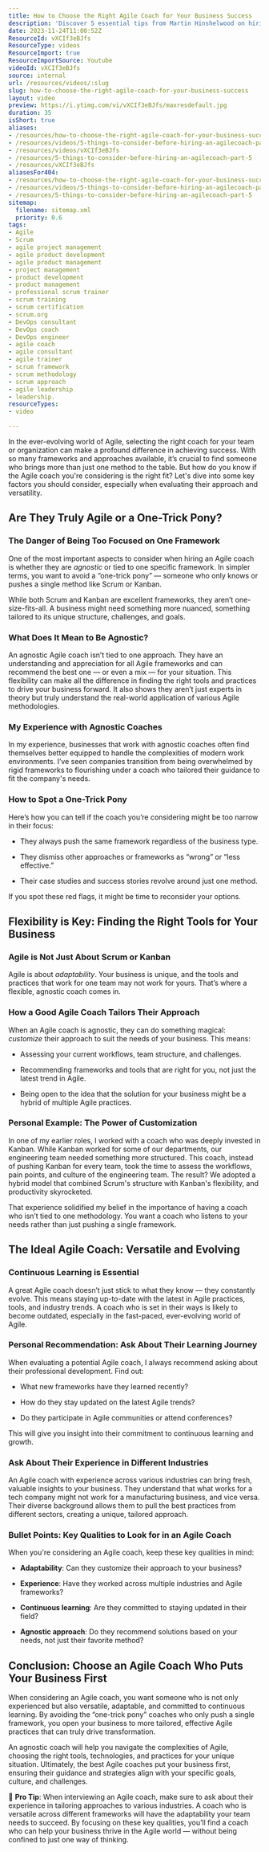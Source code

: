 ```yaml
---
title: How to Choose the Right Agile Coach for Your Business Success
description: 'Discover 5 essential tips from Martin Hinshelwood on hiring the right #AgileCoach in this insightful video. Elevate your #Agile journey today!'
date: 2023-11-24T11:00:52Z
ResourceId: vXCIf3eBJfs
ResourceType: videos
ResourceImport: true
ResourceImportSource: Youtube
videoId: vXCIf3eBJfs
source: internal
url: /resources/videos/:slug
slug: how-to-choose-the-right-agile-coach-for-your-business-success
layout: video
preview: https://i.ytimg.com/vi/vXCIf3eBJfs/maxresdefault.jpg
duration: 35
isShort: true
aliases:
- /resources/how-to-choose-the-right-agile-coach-for-your-business-success
- /resources/videos/5-things-to-consider-before-hiring-an-agilecoach-part-5
- /resources/videos/vXCIf3eBJfs
- /resources/5-things-to-consider-before-hiring-an-agilecoach-part-5
- /resources/vXCIf3eBJfs
aliasesFor404:
- /resources/how-to-choose-the-right-agile-coach-for-your-business-success
- /resources/videos/5-things-to-consider-before-hiring-an-agilecoach-part-5
- /resources/5-things-to-consider-before-hiring-an-agilecoach-part-5
sitemap:
  filename: sitemap.xml
  priority: 0.6
tags:
- Agile
- Scrum
- agile project management
- agile product development
- agile product management
- project management
- product development
- product management
- professional scrum trainer
- scrum training
- scrum certification
- scrum.org
- DevOps consultant
- DevOps coach
- DevOps engineer
- agile coach
- agile consultant
- agile trainer
- scrum framework
- scrum methodology
- scrum approach
- agile leadership
- leadership.
resourceTypes:
- video

---
```

In the ever-evolving world of Agile, selecting the right coach for your team or organization can make a profound difference in achieving success. With so many frameworks and approaches available, it’s crucial to find someone who brings more than just one method to the table. But how do you know if the Agile coach you're considering is the right fit? Let's dive into some key factors you should consider, especially when evaluating their approach and versatility.

## **Are They Truly Agile or a One-Trick Pony?**

### **The Danger of Being Too Focused on One Framework**

One of the most important aspects to consider when hiring an Agile coach is whether they are _agnostic_ or tied to one specific framework. In simpler terms, you want to avoid a “one-trick pony” — someone who only knows or pushes a single method like Scrum or Kanban.

While both Scrum and Kanban are excellent frameworks, they aren’t one-size-fits-all. A business might need something more nuanced, something tailored to its unique structure, challenges, and goals.

### **What Does It Mean to Be Agnostic?**

An agnostic Agile coach isn’t tied to one approach. They have an understanding and appreciation for all Agile frameworks and can recommend the best one — or even a mix — for your situation. This flexibility can make all the difference in finding the right tools and practices to drive your business forward. It also shows they aren’t just experts in theory but truly understand the real-world application of various Agile methodologies.

### **My Experience with Agnostic Coaches**

In my experience, businesses that work with agnostic coaches often find themselves better equipped to handle the complexities of modern work environments. I’ve seen companies transition from being overwhelmed by rigid frameworks to flourishing under a coach who tailored their guidance to fit the company's needs.

### **How to Spot a One-Trick Pony**

Here’s how you can tell if the coach you’re considering might be too narrow in their focus:

- They always push the same framework regardless of the business type.

- They dismiss other approaches or frameworks as “wrong” or “less effective.”

- Their case studies and success stories revolve around just one method.

If you spot these red flags, it might be time to reconsider your options.

## **Flexibility is Key: Finding the Right Tools for Your Business**

### **Agile is Not Just About Scrum or Kanban**

Agile is about _adaptability_. Your business is unique, and the tools and practices that work for one team may not work for yours. That’s where a flexible, agnostic coach comes in.

### **How a Good Agile Coach Tailors Their Approach**

When an Agile coach is agnostic, they can do something magical: _customize_ their approach to suit the needs of your business. This means:

- Assessing your current workflows, team structure, and challenges.

- Recommending frameworks and tools that are right for you, not just the latest trend in Agile.

- Being open to the idea that the solution for your business might be a hybrid of multiple Agile practices.

### **Personal Example: The Power of Customization**

In one of my earlier roles, I worked with a coach who was deeply invested in Kanban. While Kanban worked for some of our departments, our engineering team needed something more structured. This coach, instead of pushing Kanban for every team, took the time to assess the workflows, pain points, and culture of the engineering team. The result? We adopted a hybrid model that combined Scrum's structure with Kanban's flexibility, and productivity skyrocketed.

That experience solidified my belief in the importance of having a coach who isn’t tied to one methodology. You want a coach who listens to your needs rather than just pushing a single framework.

## **The Ideal Agile Coach: Versatile and Evolving**

### **Continuous Learning is Essential**

A great Agile coach doesn’t just stick to what they know — they constantly evolve. This means staying up-to-date with the latest in Agile practices, tools, and industry trends. A coach who is set in their ways is likely to become outdated, especially in the fast-paced, ever-evolving world of Agile.

### **Personal Recommendation: Ask About Their Learning Journey**

When evaluating a potential Agile coach, I always recommend asking about their professional development. Find out:

- What new frameworks have they learned recently?

- How do they stay updated on the latest Agile trends?

- Do they participate in Agile communities or attend conferences?

This will give you insight into their commitment to continuous learning and growth.

### **Ask About Their Experience in Different Industries**

An Agile coach with experience across various industries can bring fresh, valuable insights to your business. They understand that what works for a tech company might not work for a manufacturing business, and vice versa. Their diverse background allows them to pull the best practices from different sectors, creating a unique, tailored approach.

### **Bullet Points: Key Qualities to Look for in an Agile Coach**

When you're considering an Agile coach, keep these key qualities in mind:

- **Adaptability**: Can they customize their approach to your business?

- **Experience**: Have they worked across multiple industries and Agile frameworks?

- **Continuous learning**: Are they committed to staying updated in their field?

- **Agnostic approach**: Do they recommend solutions based on your needs, not just their favorite method?

## **Conclusion: Choose an Agile Coach Who Puts Your Business First**

When considering an Agile coach, you want someone who is not only experienced but also versatile, adaptable, and committed to continuous learning. By avoiding the “one-trick pony” coaches who only push a single framework, you open your business to more tailored, effective Agile practices that can truly drive transformation.

An agnostic coach will help you navigate the complexities of Agile, choosing the right tools, technologies, and practices for your unique situation. Ultimately, the best Agile coaches put your business first, ensuring their guidance and strategies align with your specific goals, culture, and challenges.

🚀 **Pro Tip**: When interviewing an Agile coach, make sure to ask about their experience in tailoring approaches to various industries. A coach who is versatile across different frameworks will have the adaptability your team needs to succeed. By focusing on these key qualities, you’ll find a coach who can help your business thrive in the Agile world — without being confined to just one way of thinking.
